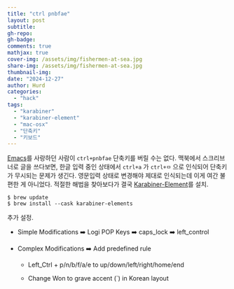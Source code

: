 ```yaml
---
title: "ctrl pnbfae"
layout: post
subtitle:
gh-repo:
gh-badge:
comments: true
mathjax: true
cover-img: /assets/img/fishermen-at-sea.jpg
share-img: /assets/img/fishermen-at-sea.jpg
thumbnail-img:
date: "2024-12-27"
author: Hurd
categories: 
  - "hack"
tags: 
  - "karabiner"
  - "karabiner-element"
  - "mac-osx"
  - "단축키"
  - "키보드"
---
```


[Emacs](https://en.wikipedia.org/wiki/Emacs)를 사랑하던 사람이 `ctrl+pnbfae` 단축키를 버릴 수는 없다. 맥북에서 스크리브너로 글을 쓰다보면, 한글 입력 중인 상태에서 `ctrl+a` 가 `ctrl+ㅁ` 으로 인식되어 단축키가 무시되는 문제가 생긴다. 영문입력 상태로 변경해야 제대로 인식되는데 이게 여간 불편한 게 아니었다. 적절한 해법을 찾아보다가 결국 [Karabiner-Element](https://karabiner-elements.pqrs.org/)를 설치.

```
$ brew update
$ brew install --cask karabiner-elements
```

추가 설정.

- Simple Modifications ➡️ Logi POP Keys ➡️ caps\_lock ➡️ left\_control

- Complex Modifications ➡️ Add predefined rule
    - Left\_Ctrl + p/n/b/f/a/e to up/down/left/right/home/end
    
    - Change Won to grave accent (\`) in Korean layout
